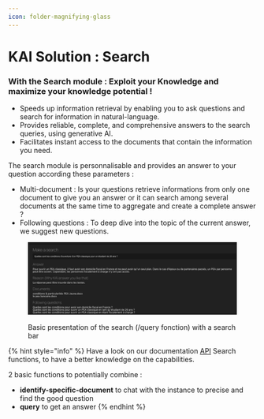 ```yaml
---
icon: folder-magnifying-glass
---
```


# KAI Solution : Search

### With the Search module : Exploit your Knowledge and maximize your knowledge potential !

* Speeds up information retrieval by enabling you to ask questions and search for information in natural-language.
* Provides reliable, complete, and comprehensive answers to the search queries, using generative AI.
* Facilitates instant access to the documents that contain the information you need.

The search module is personnalisable and provides an answer to your question according these parameters :&#x20;

* Multi-document : Is your questions retrieve informations from only one document to give you an answer or it can search among several documents at the same time to aggregate and create a complete answer ?
* Following questions : To deep dive into the topic of the current answer, we suggest new questions.

<figure><img src="../../.gitbook/assets/search-basic-exemple-with-multidocuments.png" alt=""><figcaption><p>Basic presentation of the search (/query fonction) with a search bar</p></figcaption></figure>

{% hint style="info" %}
Have a look on our documentation [API](../../api/api-presentation/#search-for-search-module-functions) Search functions, to have a better knowledge on the capabilities.&#x20;

2 basic functions to potentially combine :&#x20;

* **identify-specific-document** to chat with the instance to precise and find the good question
* **query** to get an answer
{% endhint %}

